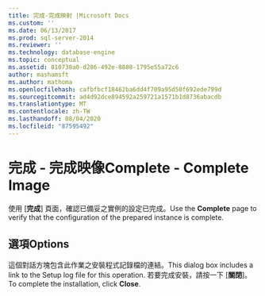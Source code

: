 ```yaml
---
title: 完成-完成映射 |Microsoft Docs
ms.custom: ''
ms.date: 06/13/2017
ms.prod: sql-server-2014
ms.reviewer: ''
ms.technology: database-engine
ms.topic: conceptual
ms.assetid: 810738a0-d286-492e-8888-1795e55a72c6
author: mashamsft
ms.author: mathoma
ms.openlocfilehash: cafbfbcf18462ba6dd4f709a95d50f692ede799d
ms.sourcegitcommit: ad4d92dce894592a259721a1571b1d8736abacdb
ms.translationtype: MT
ms.contentlocale: zh-TW
ms.lasthandoff: 08/04/2020
ms.locfileid: "87595492"
---
```

# <a name="complete---complete-image"></a><span data-ttu-id="423e7-102">完成 - 完成映像</span><span class="sxs-lookup"><span data-stu-id="423e7-102">Complete - Complete Image</span></span>
  <span data-ttu-id="423e7-103">使用 [**完成**] 頁面，確認已備妥之實例的設定已完成。</span><span class="sxs-lookup"><span data-stu-id="423e7-103">Use the **Complete** page to verify that the configuration of the prepared instance is complete.</span></span>  
  
## <a name="options"></a><span data-ttu-id="423e7-104">選項</span><span class="sxs-lookup"><span data-stu-id="423e7-104">Options</span></span>  
 <span data-ttu-id="423e7-105">這個對話方塊包含此作業之安裝程式記錄檔的連結。</span><span class="sxs-lookup"><span data-stu-id="423e7-105">This dialog box includes a link to the Setup log file for this operation.</span></span> <span data-ttu-id="423e7-106">若要完成安裝，請按一下 [**關閉**]。</span><span class="sxs-lookup"><span data-stu-id="423e7-106">To complete the installation, click **Close**.</span></span>  
  
  
